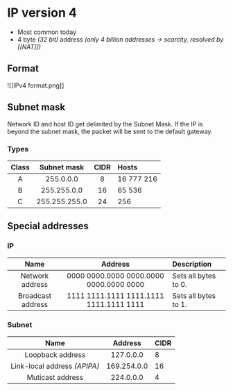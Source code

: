 # IP version 4
- Most common today
- 4 byte *(32 bit)* address *(only 4 billion addresses -> scarcity, resolved by [[NAT]])*
## Format
![[IPv4 format.png]]
## Subnet mask
Network ID and host ID get delimited by the Subnet Mask. If the IP is beyond the subnet mask, the packet will be sent to the default gateway.
### Types
Class | Subnet mask   | CIDR | Hosts
:-:   | :-:           | :-:  | :-
A     | 255.0.0.0     | 8    | 16 777 216
B     | 255.255.0.0   | 16   | 65 536
C     | 255.255.255.0 | 24   | 256
## Special addresses
### IP
Name              | Address                                 | Description
:-:               | :-:                                     | :-
Network address   | 0000 0000.0000 0000.0000 0000.0000 0000 | Sets all bytes to 0.
Broadcast address | 1111 1111.1111 1111.1111 1111.1111 1111 | Sets all bytes to 1.
### Subnet 
Name                         | Address     | CIDR
:-:                          | :-:         | :-
Loopback address             | 127.0.0.0   | 8
Link-local address *(APIPA)* | 169.254.0.0 | 16
Muticast address             | 224.0.0.0   | 4




